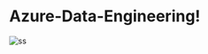 # Azure-Data-Engineering!




 ![ss](https://github.com/Prsd17/Azure-Data-Engineering/assets/93597510/9f88cfb8-3956-4871-9b83-e94002567eab)
